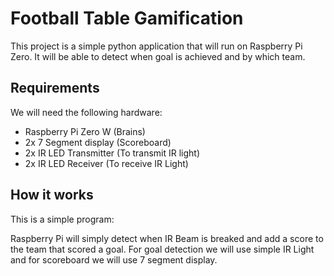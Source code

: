 # Football Table Gamification

This project is a simple python application that will run on Raspberry Pi Zero. It will be able to detect when goal is achieved and by which team.

## Requirements

We will need the following hardware:
* Raspberry Pi Zero W (Brains)
* 2x 7 Segment display (Scoreboard)
* 2x IR LED Transmitter (To transmit IR light)
* 2x IR LED Receiver (To receive IR Light)


## How it works
This is a simple program:

Raspberry Pi will simply detect when IR Beam is breaked and add a score to the team that scored a goal. For goal detection we will use simple IR Light and for scoreboard we will use 7 segment display.